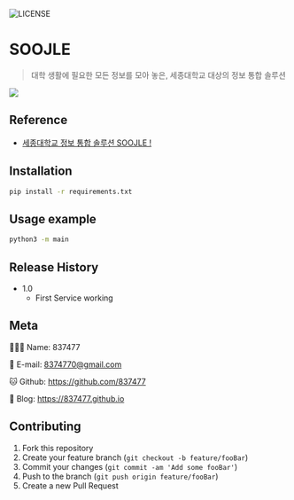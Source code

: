 ![LICENSE][LICENSE]

# SOOJLE



> 대학 생활에 필요한 모든 정보를 모아 놓은, 세종대학교 대상의 정보 통합 솔루션



<p><img src="https://837477.github.io/posts/soojle/images/soojle.png"></p>



## Reference

- [세종대학교 정보 통합 솔루션 SOOJLE !](https://837477.github.io/posts/soojle/post.html)



## Installation

```sh
pip install -r requirements.txt
```



## Usage example

```sh
python3 -m main
```



## Release History

* 1.0
    * First Service working



## Meta

🙋🏻‍♂️ Name: 837477

📧 E-mail: 8374770@gmail.com

🐱 Github: https://github.com/837477

📔 Blog: https://837477.github.io



## Contributing

1. Fork this repository
2. Create your feature branch (`git checkout -b feature/fooBar`)
3. Commit your changes (`git commit -am 'Add some fooBar'`)
4. Push to the branch (`git push origin feature/fooBar`)
5. Create a new Pull Request



<!-- Markdown link & img dfn's -->

[LICENSE]: https://img.shields.io/github/license/837477/raising_visitor_bot?style=flat-square
